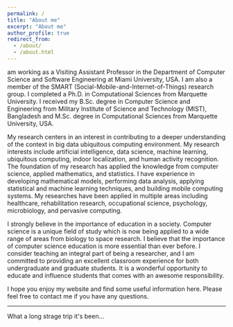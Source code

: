 ```yaml
---
permalink: /
title: "About me"
excerpt: "About me"
author_profile: true
redirect_from: 
  - /about/
  - /about.html
---
```


 am working as a Visiting Assistant Professor in the Department of Computer Science and Software Engineering at Miami University, USA. I am also a member of the SMART (Social-Mobile-and-Internet-of-Things) research group. I completed a Ph.D. in Computational Sciences from Marquette University. I received my B.Sc. degree in Computer Science and Engineering from Military Institute of Science and Technology (MIST), Bangladesh and M.Sc. degree in Computational Sciences from Marquette University, USA.

My research centers in an interest in contributing to a deeper understanding of the context in big data ubiquitous computing environment. My research interests include artificial intelligence, data science, machine learning, ubiquitous computing, indoor localization, and human activity recognition. The foundation of my research has applied the knowledge from computer science, applied mathematics, and statistics. I have experience in developing mathematical models, performing data analysis, applying statistical and machine learning techniques, and building mobile computing systems. My researches have been applied in multiple areas including healthcare, rehabilitation research, occupational science, psychology, microbiology, and pervasive computing.

I strongly believe in the importance of education in a society. Computer science is a unique field of study which is now being applied to a wide range of areas from biology to space research. I believe that the importance of computer science education is more essential than ever before. I consider teaching an integral part of being a researcher, and I am committed to providing an excellent classroom experience for both undergraduate and graduate students. It is a wonderful opportunity to educate and influence students that comes with an awesome responsibility.

I hope you enjoy my website and find some useful information here. Please feel free to contact me if you have any questions.

-----------------------------------------

What a long strage trip it's been...